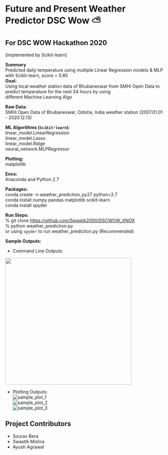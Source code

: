 # Future and Present Weather Predictor DSC Wow ⛅ 
## For DSC WOW Hackathon 2020

[implemented by Scikit-learn]  

**Summary**  
Predicted daily temperature using multiple Linear Regression models & MLP with Scikit-learn, score = 0.85  
**Goal:**    
Using local weather station data of Bhubaneswar from SMHI Open Data to predict temperature for the next 24 hours by using  
different Machine Learning Algo

**Raw Data:**   
SMHI Open Data of Bhubaneswar, Odisha, India weather station (2007.01.01 - 2020.12.13)

**ML Algorithms (`Scikit-learn`):**  
linear_model.LinearRegression  
linear_model.Lasso  
linear_model.Ridge  
neural_network.MLPRegressor  

**Plotting:**  
matplotlib  

**Envs:**  
Anaconda and Python 2.7  

**Packages:**  
conda create -n weather_prediction_py27 python=2.7  
conda install numpy pandas matplotlib scikit-learn  
conda install spyder  

**Run Steps:**  
% git clone https://github.com/Swastik2000/DSCWOW_KNOX  
% python weather_prediction.py  
or
using `spyder` to run weather_prediction.py (Recommended)  

**Sample Outputs:**  
   * Command Line Outputs:  
<img src="./sample_outputs/sample_out_partial.png" width="400" height="400">

   * Plotting Outputs:  
![sample_plot_1](./sample_outputs/sample_plot_1.png)  
![sample_plot_2](./sample_outputs/sample_plot_2.png)  
![sample_plot_3](./sample_outputs/sample_plot_3.png)  


## Project Contributors
- Sourav Bera
- Swastik Mishra
- Ayush Agrawal


